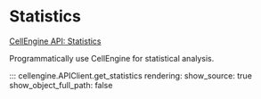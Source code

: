 # Statistics

[CellEngine API: Statistics](https://docs.cellengine.com/api/#statistics)

Programmatically use CellEngine for statistical analysis.

::: cellengine.APIClient.get_statistics
    rendering:
      show_source: true
      show_object_full_path: false
